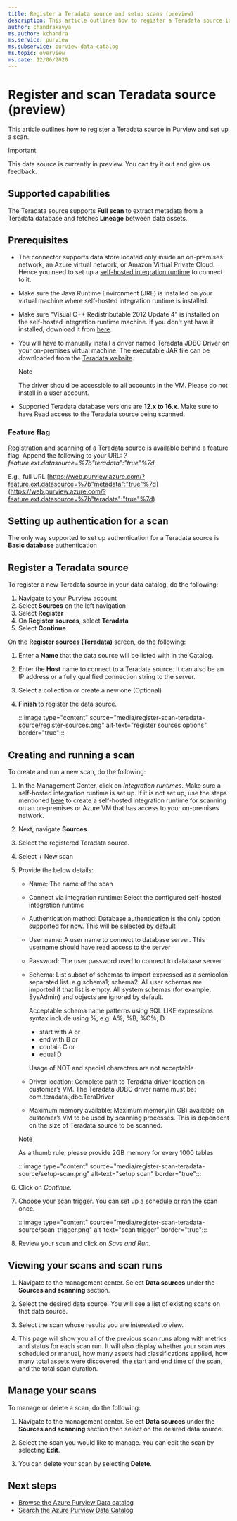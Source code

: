 ```yaml
---
title: Register a Teradata source and setup scans (preview)
description: This article outlines how to register a Teradata source in Azure Purview and set up a scan.
author: chandrakavya
ms.author: kchandra
ms.service: purview
ms.subservice: purview-data-catalog
ms.topic: overview
ms.date: 12/06/2020
---
```

# Register and scan Teradata source (preview)

This article outlines how to register a Teradata source in Purview and set up a scan.

> [!IMPORTANT]
> This data source is currently in preview. You can try it out and give us feedback.

## Supported capabilities

The Teradata source supports **Full scan** to extract metadata from a Teradata database and fetches **Lineage** between data assets.

## Prerequisites

- The connector supports data store located only inside an on-premises network, an Azure virtual network, or Amazon Virtual Private Cloud. Hence you need to set up a [self-hosted integration
runtime](manage-integration-runtimes.md) to connect to it.

- Make sure the Java Runtime Environment (JRE) is installed on your virtual machine where self-hosted integration runtime is installed.
 
- Make sure "Visual C++ Redistributable 2012 Update 4" is installed on the self-hosted integration runtime machine. If you don't yet have it installed, download it from [here](https://www.microsoft.com/download/details.aspx?id=30679).

- You will have to manually install a driver named Teradata JDBC
    Driver on your on-premises virtual machine. The executable JAR file can be downloaded from the [Teradata website](https://downloads.teradata.com/).

    > [!Note] 
    > The driver should be accessible to all accounts in the VM. Please do not install in a user account.

- Supported Teradata database versions are **12.x to 16.x**. Make sure to have Read access to the Teradata source being scanned.

### Feature flag

Registration and scanning of a Teradata source is available behind a
feature flag. Append the following to your URL:
*?feature.ext.datasource=%7b"teradata":"true"%7d* 

E.g.,  full URL [https://web.purview.azure.com/?feature.ext.datasource=%7b"metadata":"true"%7d](https://web.purview.azure.com/?feature.ext.datasource=%7b"teradata":"true"%7d)

## Setting up authentication for a scan
The only way supported to set up authentication for a Teradata source is **Basic database** authentication

## Register a Teradata source

To register a new Teradata source in your data catalog, do the following:

1. Navigate to your Purview account
2. Select **Sources** on the left navigation
3. Select **Register**
4. On **Register sources**, select **Teradata**
5. Select **Continue**

On the **Register sources (Teradata)** screen, do the following:

1. Enter a **Name** that the data source will be listed with in the Catalog.
2. Enter the **Host** name to connect to a Teradata source. It can also be an IP address or a fully qualified connection string to the server.
3. Select a collection or create a new one (Optional)
4. **Finish** to register the data source.

    :::image type="content" source="media/register-scan-teradata-source/register-sources.png" alt-text="register sources options" border="true":::

## Creating and running a scan

To create and run a new scan, do the following:
1. In the Management Center, click on *Integration runtimes*. Make sure a self-hosted integration runtime is set up. If it is not set up, use the steps mentioned [here](manage-integration-runtimes.md) to create a self-hosted integration runtime for scanning on an on-premises or Azure VM that has access to your on-premises network.

2. Next, navigate **Sources**

3. Select the registered Teradata source.

4. Select + New scan
 
5. Provide the below details:

    - Name: The name of the scan

    - Connect via integration runtime: Select the configured self-hosted integration runtime

    - Authentication method: Database authentication is the only option supported for now. This will be selected by default

    - User name: A user name to connect to database server. This username should have read access to the server

    - Password: The user password used to connect to database server

    - Schema: List subset of schemas to import expressed as a semicolon separated list. e.g.schema1; schema2. All user schemas are imported if that list is  empty. All system schemas (for example, SysAdmin) and objects are ignored by default.

        Acceptable schema name patterns using SQL LIKE expressions syntax include using %, e.g. A%; %B; %C%; D
        - start with A or    
        - end with B or    
        - contain C or    
        - equal D

        Usage of NOT and special characters are not acceptable

    - Driver location: Complete path to Teradata driver location on customer’s VM. The Teradata JDBC driver name must be: com.teradata.jdbc.TeraDriver

    - Maximum memory available: Maximum memory(in GB) available on customer’s VM to be used by scanning processes. This is dependent on the size of Teradata source to be scanned.

    > [!Note] 
    > As a thumb rule, please provide 2GB memory for every 1000 tables

    :::image type="content" source="media/register-scan-teradata-source/setup-scan.png" alt-text="setup scan" border="true":::

6. Click on *Continue.*

7. Choose your scan trigger. You can set up a schedule or ran the scan once.

    :::image type="content" source="media/register-scan-teradata-source/scan-trigger.png" alt-text="scan trigger" border="true":::

8. Review your scan and click on *Save and Run.*

## Viewing your scans and scan runs

1. Navigate to the management center. Select **Data sources** under the **Sources and scanning** section.

2. Select the desired data source. You will see a list of existing scans on that data source.

3. Select the scan whose results you are interested to view.

4. This page will show you all of the previous scan runs along with metrics and status for each scan run. It will also display whether your scan was scheduled or manual, how many assets had classifications applied, how many total assets were discovered, the start and end time of the scan, and the total scan duration.

## Manage your scans

To manage or delete a scan, do the following:

1. Navigate to the management center. Select **Data sources** under the **Sources and scanning** section then select on the desired data source.

2. Select the scan you would like to manage. You can edit the scan by selecting **Edit**.

3. You can delete your scan by selecting **Delete**.

## Next steps

- [Browse the Azure Purview Data catalog](how-to-browse-catalog.md)
- [Search the Azure Purview Data Catalog](how-to-search-catalog.md)
